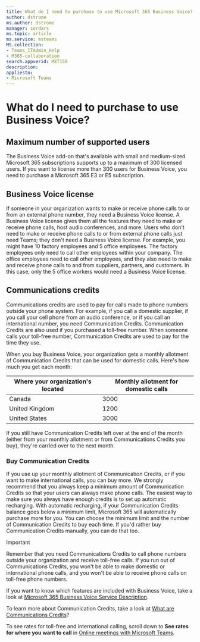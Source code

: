```yaml
---
title: What do I need to purchase to use Microsoft 365 Business Voice?
author: dstrome 
ms.author: dstrome
manager: serdars
ms.topic: article
ms.service: msteams
MS.collection: 
- Teams_ITAdmin_Help
- M365-collaboration
search.appverid: MET150
description: 
appliesto: 
- Microsoft Teams
---
```


# What do I need to purchase to use Business Voice?

## Maximum number of supported users

The Business Voice add-on that's available with small and medium-sized Microsoft 365 subscriptions supports up to a maximum of 300 licensed users. If you want to license more than 300 users for Business Voice, you need to purchase a Microsoft 365 E3 or E5 subscription.

## Business Voice license

If someone in your organization wants to make or receive phone calls to or from an external phone number, they need a Business Voice license. A Business Voice license gives them all the features they need to make or receive phone calls, host audio conferences, and more. Users who don't need to make or receive phone calls to or from external phone calls just need Teams; they don't need a Business Voice license. For example, you might have 10 factory employees and 5 office employees. The factory employees only need to call other employees within your company. The office employees need to call other employees, and they also need to make and receive phone calls to and from suppliers, partners, and customers. In this case, only the 5 office workers would need a Business Voice license.

## Communications credits

Communications credits are used to pay for calls made to phone numbers outside your phone system. For example, if you call a domestic supplier, if you call your cell phone from an audio conference, or if you call an international number, you need Communication Credits. Communication Credits are also used if you purchased a toll-free number. When someone calls your toll-free number, Communication Credits are used to pay for the time they use.

When you buy Business Voice, your organization gets a monthly allotment of Communication Credits that can be used for domestic calls. Here's how much you get each month:

|Where your organization's located  |Monthly allotment for domestic calls |
|-----------------------------------|-------------------------------------|
|Canada                             | 3000                                |
|United Kingdom                     | 1200                                |
|United States                      | 3000                                |

If you still have Communication Credits left over at the end of the month (either from your monthly allotment or from Communications Credits you buy), they're carried over to the next month.

### Buy Communication Credits

If you use up your monthly allotment of Communication Credits, or if you want to make international calls, you can buy more. We strongly recommend that you always keep a minimum amount of Communication Credits so that your users can always make phone calls. The easiest way to make sure you always have enough credits is to set up automatic recharging. With automatic recharging, if your Communication Credits balance goes below a minimum limit, Microsoft 365 will automatically purchase more for you. You can choose the minimum limit and the number of Communication Credits to buy each time. If you'd rather buy Communication Credits manually, you can do that too.

> [!IMPORTANT]
> Remember that you need Communications Credits to call phone numbers outside your organization and receive toll-free calls. If you run out of Communications Credits, you won't be able to make domestic or international phone calls, and you won't be able to receive phone calls on toll-free phone numbers.

If you want to know which features are included with Business Voice, take a look at [Microsoft 365 Business Voice Service Description](https://docs.microsoft.com/office365/servicedescriptions/microsoft-365-business-voice-service-description).

To learn more about Communication Credits, take a look at [What are Communications Credits](../../what-are-communications-credits.md)?

To see rates for toll-free and international calling, scroll down to **See rates for where you want to call** in [Online meetings with Microsoft Teams](https://products.office.com/microsoft-teams/online-meeting-solutions#Rates).
